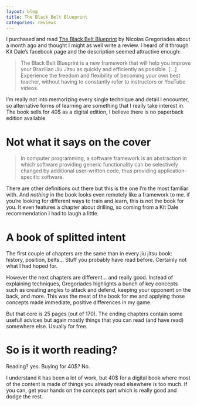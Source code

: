 ```yaml
---
layout: blog
title: The Black Belt Blueprint
categories: reviews
---
```

I purchased and read [The Black Belt Blueprint](http://jjbgear.com/collections/books/products/the-black-belt-blueprint) by Nicolas Gregoriades about a month ago and thought I might as well write a review. I heard of it through Kit Dale’s facebook page and the description seemed attractive enough:

> The Black Belt Blueprint is a new framework that will help you improve your Brazilian Jiu Jitsu as quickly and efficiently as possible. […]  Experience the freedom and flexibility of becoming your own best teacher, without having to constantly refer to instructors or YouTube videos.

I’m really not into memorizing every single technique and detail I encounter, so alternative forms of learning are something that I really take interest in. The book sells for 40$ as a digital edition, I believe there is no paperback edition available.

# Not what it says on the cover

> In computer programming, a software framework is an abstraction in which software providing generic functionality can be selectively changed by additional user-written code, thus providing application-specific software.

There are other definitions out there but this is the one I’m the most familiar with. And *nothing* in the book looks even remotely like a framework to me. if you’re looking for different ways to train and learn, this is not the book for you. It even features a chapter about drilling, so coming from a Kit Dale recommendation I had to laugh a little.

# A book of splitted intent

The first couple of chapters are the same than in every jiu jitsu book: history, position, belts… Stuff you probably have read before. Certainly not what I had hoped for.

However the next chapters are different… and really good. Instead of explaining techniques, Gregoriades highlights a bunch of key concepts such as creating angles to attack and defend, keeping your opponent on the back, and more. This was the meat of the book for me and applying those concepts made immediate, positive differences in my game.

But that core is 25 pages (out of 170). The ending chapters contain some usefull advices but again mostly things that you can read (and have read) somewhere else. Usually for free.

# So is it worth reading?

Reading? yes. Buying for 40$? No.

I understand it has been a lot of work, but 40$ for a digital book where most of the content is made of things you already read elsewhere is too much. If you can, get your hands on the concepts part which is really good and dodge the rest.